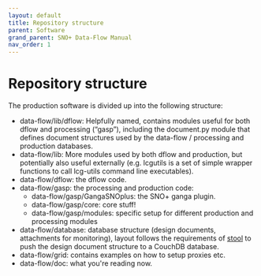 ```yaml
---
layout: default
title: Repository structure
parent: Software
grand_parent: SNO+ Data-Flow Manual
nav_order: 1
---
```


# Repository structure

The production software is divided up into the following structure:

* data-flow/lib/dflow: Helpfully named, contains modules useful for both dflow and processing (“gasp”), including the document.py module that defines document structures used by the data-flow / processing and production databases. 
* data-flow/lib: More modules used by both dflow and production, but potentially also useful externally (e.g. lcgutils is a set of simple wrapper functions to call lcg-utils command line executables). 
* data-flow/dflow: the dflow code. 
* data-flow/gasp: the processing and production code: 
  * data-flow/gasp/GangaSNOplus: the SNO+ ganga plugin. 
  * data-flow/gasp/core: core stuff! 
  * data-flow/gasp/modules: specific setup for different production and processing modules 
* data-flow/database: database structure (design documents, attachments for monitoring), layout follows the requirements of [stool](https://github.com/mjmottram/stool) to push the design document structure to a CouchDB database. 
* data-flow/grid: contains examples on how to setup proxies etc. 
* data-flow/doc: what you're reading now. 
